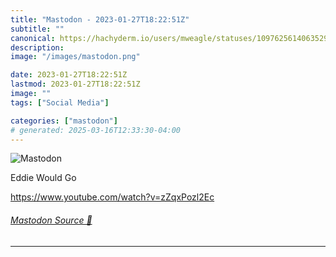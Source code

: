 ```yaml
---
title: "Mastodon - 2023-01-27T18:22:51Z"
subtitle: ""
canonical: https://hachyderm.io/users/mweagle/statuses/109762561406352939
description:
image: "/images/mastodon.png"

date: 2023-01-27T18:22:51Z
lastmod: 2023-01-27T18:22:51Z
image: ""
tags: ["Social Media"]

categories: ["mastodon"]
# generated: 2025-03-16T12:33:30-04:00
---
```

![Mastodon](/images/mastodon.png)

<p>Eddie Would Go</p><p><a href="https://www.youtube.com/watch?v=zZqxPozl2Ec" target="_blank" rel="nofollow noopener noreferrer" translate="no"><span class="invisible">https://www.</span><span class="ellipsis">youtube.com/watch?v=zZqxPozl2E</span><span class="invisible">c</span></a></p>


###### [Mastodon Source 🐘](https://hachyderm.io/@mweagle/109762561406352939)

___
